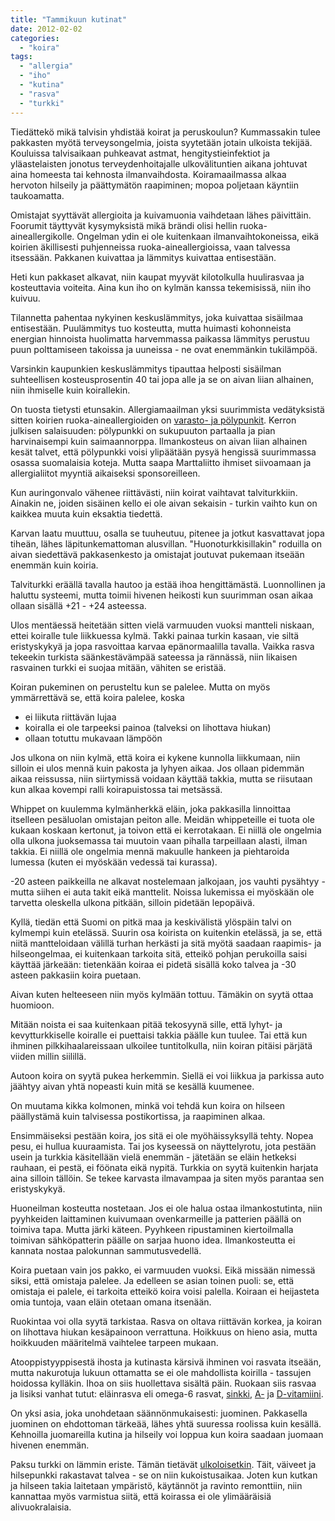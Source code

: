 ```yaml
---
title: "Tammikuun kutinat"
date: 2012-02-02
categories: 
  - "koira"
tags: 
  - "allergia"
  - "iho"
  - "kutina"
  - "rasva"
  - "turkki"
---
```


Tiedättekö mikä talvisin yhdistää koirat ja peruskoulun? Kummassakin tulee pakkasten myötä terveysongelmia, joista syytetään jotain ulkoista tekijää. Kouluissa talvisaikaan puhkeavat astmat, hengitystieinfektiot ja yläastelaisten jonotus terveydenhoitajalle ulkovälituntien aikana johtuvat aina homeesta tai kehnosta ilmanvaihdosta. Koiramaailmassa alkaa hervoton hilseily ja päättymätön raapiminen; mopoa poljetaan käyntiin taukoamatta.

<!--more-->

Omistajat syyttävät allergioita ja kuivamuonia vaihdetaan lähes päivittäin. Foorumit täyttyvät kysymyksistä mikä brändi olisi hellin ruoka-aineallergikolle. Ongelman ydin ei ole kuitenkaan ilmanvaihtokoneissa, eikä koirien äkillisesti puhjenneissa ruoka-aineallergioissa, vaan talvessa itsessään. Pakkanen kuivattaa ja lämmitys kuivattaa entisestään.

Heti kun pakkaset alkavat, niin kaupat myyvät kilotolkulla huulirasvaa ja kosteuttavia voiteita. Aina kun iho on kylmän kanssa tekemisissä, niin iho kuivuu.

Tilannetta pahentaa nykyinen keskuslämmitys, joka kuivattaa sisäilmaa entisestään. Puulämmitys tuo kosteutta, mutta huimasti kohonneista energian hinnoista huolimatta harvemmassa paikassa lämmitys perustuu puun polttamiseen takoissa ja uuneissa - ne ovat enemmänkin tukilämpöä.

Varsinkin kaupunkien keskuslämmitys tipauttaa helposti sisäilman suhteellisen kosteusprosentin 40 tai jopa alle ja se on aivan liian alhainen, niin ihmiselle kuin koirallekin.

On tuosta tietysti etunsakin. Allergiamaailman yksi suurimmista vedätyksistä sitten koirien ruoka-aineallergioiden on [varasto- ja pölypunkit](https://www.katiska.eu/terveys/allergia-iho-hiiva-terveys/varastopunkki/). Kerron julkisen salaisuuden: pölypunkki on sukupuuton partaalla ja pian harvinaisempi kuin saimaannorppa. Ilmankosteus on aivan liian alhainen kesät talvet, että pölypunkki voisi ylipäätään pysyä hengissä suurimmassa osassa suomalaisia koteja. Mutta saapa Marttaliitto ihmiset siivoamaan ja allergialiitot myyntiä aikaiseksi sponsoreilleen.

Kun auringonvalo vähenee riittävästi, niin koirat vaihtavat talviturkkiin. Ainakin ne, joiden sisäinen kello ei ole aivan sekaisin - turkin vaihto kun on kaikkea muuta kuin eksaktia tiedettä.

Karvan laatu muuttuu, osalla se tuuheutuu, pitenee ja jotkut kasvattavat jopa tiheän, lähes läpitunkemattoman alusvillan. "Huonoturkkisillakin" roduilla on aivan siedettävä pakkasenkesto ja omistajat joutuvat pukemaan itseään enemmän kuin koiria.

Talviturkki eräällä tavalla hautoo ja estää ihoa hengittämästä. Luonnollinen ja haluttu systeemi, mutta toimii hivenen heikosti kun suurimman osan aikaa ollaan sisällä +21 - +24 asteessa.

Ulos mentäessä heitetään sitten vielä varmuuden vuoksi mantteli niskaan, ettei koiralle tule liikkuessa kylmä. Takki painaa turkin kasaan, vie siltä eristyskykyä ja jopa rasvoittaa karvaa epänormaalilla tavalla. Vaikka rasva tekeekin turkista säänkestävämpää sateessa ja rännässä, niin likaisen rasvainen turkki ei suojaa mitään, vähiten se eristää.

Koiran pukeminen on perusteltu kun se palelee. Mutta on myös ymmärrettävä se, että koira palelee, koska

- ei liikuta riittävän lujaa
- koiralla ei ole tarpeeksi painoa (talveksi on lihottava hiukan)
- ollaan totuttu mukavaan lämpöön

Jos ulkona on niin kylmä, että koira ei kykene kunnolla liikkumaan, niin silloin ei ulos mennä kuin pakosta ja lyhyen aikaa. Jos ollaan pidemmän aikaa reissussa, niin siirtymissä voidaan käyttää takkia, mutta se riisutaan kun alkaa kovempi ralli koirapuistossa tai metsässä.

Whippet on kuulemma kylmänherkkä eläin, joka pakkasilla linnoittaa itselleen pesäluolan omistajan peiton alle. Meidän whippeteille ei tuota ole kukaan koskaan kertonut, ja toivon että ei kerrotakaan. Ei niillä ole ongelmia olla ulkona juoksemassa tai muutoin vaan pihalla tarpeillaan alasti, ilman takkia. Ei niillä ole ongelmia mennä makuulle hankeen ja piehtaroida lumessa (kuten ei myöskään vedessä tai kurassa).

\-20 asteen paikkeilla ne alkavat nostelemaan jalkojaan, jos vauhti pysähtyy - mutta siihen ei auta takit eikä manttelit. Noissa lukemissa ei myöskään ole tarvetta oleskella ulkona pitkään, silloin pidetään lepopäivä.

Kyllä, tiedän että Suomi on pitkä maa ja keskivälistä ylöspäin talvi on kylmempi kuin etelässä. Suurin osa koirista on kuitenkin etelässä, ja se, että niitä mantteloidaan välillä turhan herkästi ja sitä myötä saadaan raapimis- ja hilseongelmaa, ei kuitenkaan tarkoita sitä, etteikö pohjan perukoilla saisi käyttää järkeään: tietenkään koiraa ei pidetä sisällä koko talvea ja -30 asteen pakkasiin koira puetaan.

Aivan kuten helteeseen niin myös kylmään tottuu. Tämäkin on syytä ottaa huomioon.

Mitään noista ei saa kuitenkaan pitää tekosyynä sille, että lyhyt- ja kevytturkkiselle koiralle ei puettaisi takkia päälle kun tuulee. Tai että kun ihminen pilkkihaalareissaan ulkoilee tuntitolkulla, niin koiran pitäisi pärjätä viiden millin siilillä.

Autoon koira on syytä pukea herkemmin. Siellä ei voi liikkua ja parkissa auto jäähtyy aivan yhtä nopeasti kuin mitä se kesällä kuumenee.

On muutama kikka kolmonen, minkä voi tehdä kun koira on hilseen päällystämä kuin talvisessa postikortissa, ja raapiminen alkaa.

Ensimmäiseksi pestään koira, jos sitä ei ole myöhäissyksyllä tehty. Nopea pesu, ei hullua kuuraamista. Tai jos kyseessä on näyttelyrotu, jota pestään usein ja turkkia käsitellään vielä enemmän - jätetään se eläin hetkeksi rauhaan, ei pestä, ei föönata eikä nypitä. Turkkia on syytä kuitenkin harjata aina silloin tällöin. Se tekee karvasta ilmavampaa ja siten myös parantaa sen eristyskykyä.

Huoneilman kosteutta nostetaan. Jos ei ole halua ostaa ilmankostutinta, niin pyyhkeiden laittaminen kuivumaan ovenkarmeille ja patterien päällä on toimiva tapa. Mutta järki käteen. Pyyhkeen ripustaminen kiertoilmalla toimivan sähköpatterin päälle on sarjaa huono idea. Ilmankosteutta ei kannata nostaa palokunnan sammutusvedellä.

Koira puetaan vain jos pakko, ei varmuuden vuoksi. Eikä missään nimessä siksi, että omistaja palelee. Ja edelleen se asian toinen puoli: se, että omistaja ei palele, ei tarkoita etteikö koira voisi palella. Koiraan ei heijasteta omia tuntoja, vaan eläin otetaan omana itsenään.

Ruokintaa voi olla syytä tarkistaa. Rasva on oltava riittävän korkea, ja koiran on lihottava hiukan kesäpainoon verrattuna. Hoikkuus on hieno asia, mutta hoikkuuden määritelmä vaihtelee tarpeen mukaan.

Atooppistyyppisestä ihosta ja kutinasta kärsivä ihminen voi rasvata itseään, mutta nakurotuja lukuun ottamatta se ei ole mahdollista koirilla - tassujen hoidossa kylläkin. Ihoa on siis huollettava sisältä päin. Ruokaan siis rasvaa ja lisiksi vanhat tutut: eläinrasva eli omega-6 rasvat, [sinkki](https://www.katiska.eu/tieto/sinkki/sinkki/ "Sinkki"), [A-](https://www.katiska.eu/tieto/koira-tarve-vitamiini/a-vitamiini-retinoli/ "A-vitamiini ruokinnassa") ja [D-vitamiini](https://www.katiska.eu/tieto/d-vitamiini/kuinka-paljon-d-vitamiini-on-riittavasti/ "D-vitamiini potkii").

On yksi asia, joka unohdetaan säännönmukaisesti: juominen. Pakkasella juominen on ehdottoman tärkeää, lähes yhtä suuressa roolissa kuin kesällä. Kehnoilla juomareilla kutina ja hilseily voi loppua kun koira saadaan juomaan hivenen enemmän.

Paksu turkki on lämmin eriste. Tämän tietävät [ulkoloisetkin](https://www.katiska.eu/terveys/terveys-yleinen/ulkoloiset/ "Ulkoloiset"). Täit, väiveet ja hilsepunkki rakastavat talvea - se on niin kukoistusaikaa. Joten kun kutkan ja hilseen takia laitetaan ympäristö, käytännöt ja ravinto remonttiin, niin kannattaa myös varmistua siitä, että koirassa ei ole ylimääräisiä alivuokralaisia.
